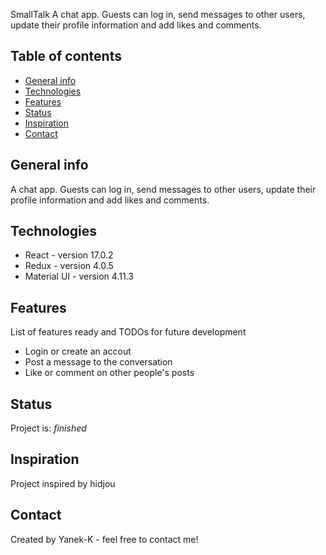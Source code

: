 SmallTalk
A chat app. Guests can log in, send messages to other users, update their profile information and add likes and comments.

## Table of contents
* [General info](#general-info)
* [Technologies](#technologies)
* [Features](#features)
* [Status](#status)
* [Inspiration](#inspiration)
* [Contact](#contact)

## General info
A chat app. Guests can log in, send messages to other users, update their profile information and add likes and comments.

## Technologies
* React - version 17.0.2
* Redux - version 4.0.5
* Material UI - version 4.11.3

## Features
List of features ready and TODOs for future development
* Login or create an accout
* Post a message to the conversation
* Like or comment on other people's posts

## Status
Project is: _finished_

## Inspiration
Project inspired by hidjou

## Contact
Created by Yanek-K - feel free to contact me!
